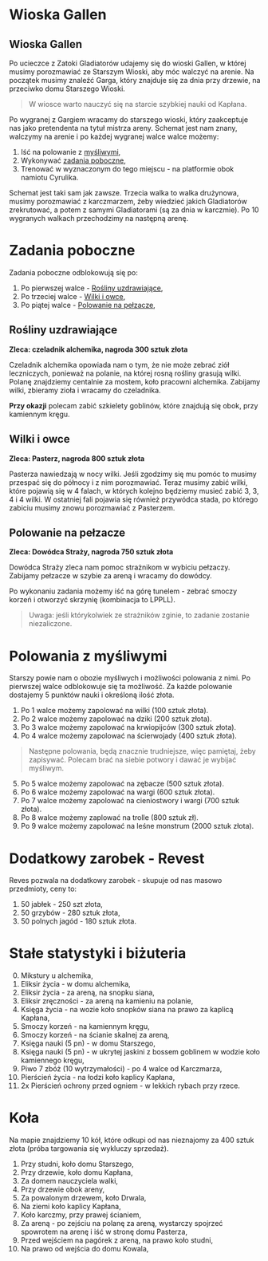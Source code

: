# Wioska Gallen

## Wioska Gallen

Po ucieczce z Zatoki Gladiatorów udajemy się do wioski Gallen, w której musimy porozmawiać ze Starszym Wioski, aby móc walczyć na arenie. Na początek musimy znaleźć Garga, który znajduje się za dnia przy drzewie, na przeciwko domu Starszego Wioski. 

> W wiosce warto nauczyć się na starcie szybkiej nauki od Kapłana.

Po wygranej z Gargiem wracamy do starszego wioski, który zaakceptuje nas jako pretendenta na tytuł mistrza areny. Schemat jest nam znany, walczymy na arenie i po każdej wygranej walce walce możemy:

1. Iść na polowanie z [myśliwymi](#polowania-z-myśliwymi),
2. Wykonywać [zadania poboczne](#zadania-poboczne),
3. Trenować w wyznaczonym do tego miejscu - na platformie obok namiotu Cyrulika.

Schemat jest taki sam jak zawsze. Trzecia walka to walka drużynowa, musimy porozmawiać z karczmarzem, żeby wiedzieć jakich Gladiatorów zrekrutować, a potem z samymi Gladiatorami (są za dnia w karczmie). Po 10 wygranych walkach przechodzimy na następną arenę.

# Zadania poboczne

Zadania poboczne odblokowują się po:

1. Po pierwszej walce - [Rośliny uzdrawiające](#rośliny-uzdrawiające),
2. Po trzeciej walce - [Wilki i owce](#wilki-i-owce),
3. Po piątej walce - [Polowanie na pełzacze](#polowanie-na-pełzacze),

## Rośliny uzdrawiające

__Zleca: czeladnik alchemika, nagroda 300 sztuk złota__

Czeladnik alchemika opowiada nam o tym, że nie może zebrać ziół leczniczych, ponieważ na polanie, na której rosną rośliny grasują wilki. Polanę znajdziemy centalnie za mostem, koło pracowni alchemika. Zabijamy wilki, zbieramy zioła i wracamy do czeladnika. 

__Przy okazji__ polecam zabić szkielety goblinów, które znajdują się obok, przy kamiennym kręgu.

## Wilki i owce

__Zleca: Pasterz, nagroda 800 sztuk złota__

Pasterza nawiedzają w nocy wilki. Jeśli zgodzimy się mu pomóc to musimy przespać się do północy i z nim porozmawiać. Teraz musimy zabić wilki, które pojawią się w 4 falach, w których kolejno będziemy musieć zabić 3, 3, 4 i 4 wilki. W ostatniej fali pojawia się również przywódca stada, po którego zabiciu musimy znowu porozmawiać z Pasterzem. 

## Polowanie na pełzacze

__Zleca: Dowódca Straży, nagroda 750 sztuk złota__

Dowódca Straży zleca nam pomoc strażnikom w wybiciu pełzaczy. Zabijamy pełzacze w szybie za areną i wracamy do dowódcy. 

Po wykonaniu zadania możemy iść na górę tunelem - zebrać smoczy korzeń i otworzyć skrzynię (kombinacja to LPPLL).

> Uwaga: jeśli którykolwiek ze strażników zginie, to zadanie zostanie niezaliczone.

# Polowania z myśliwymi

Starszy powie nam o obozie myśliwych i możliwości polowania z nimi. Po pierwszej walce odblokowuje się ta możliwość. Za każde polowanie dostajemy 5 punktów nauki i określoną ilość złota. 

1. Po 1 walce możemy zapolować na wilki (100 sztuk złota).
2. Po 2 walce możemy zapolować na dziki (200 sztuk złota).
3. Po 3 walce możemy zapolować na krwiopijców (300 sztuk złota).
4. Po 4 walce możemy zapolować na ścierwojady (400 sztuk złota).

> Następne polowania, będą znacznie trudniejsze, więc pamiętaj, żeby zapisywać. Polecam brać na siebie potwory i dawać je wybijać myśliwym.

5. Po 5 walce  możemy zapolować na zębacze (500 sztuk złota). 
6. Po 6 walce możemy zapolować na wargi (600 sztuk złota).
7. Po 7 walce możemy zapolować na cieniostwory i wargi (700 sztuk złota).
8. Po 8 walce możemy zaplować na trolle (800 sztuk zł).
9. Po 9 walce możemy zapolować na leśne monstrum (2000 sztuk złota).

# Dodatkowy zarobek - Revest

Reves pozwala na dodatkowy zarobek - skupuje od nas masowo przedmioty, ceny to: 

1. 50 jabłek - 250 szt złota,
2. 50 grzybów - 280 sztuk złota,
3. 50 polnych jagód - 180 sztuk złota.

# Stałe statystyki i biżuteria

0. Mikstury u alchemika,
1. Eliksir życia - w domu alchemika,
2. Eliksir życia - za areną, na snopku siana,
3. Eliksir zręczności - za areną na kamieniu na polanie,
4. Księga życia -  na wozie koło snopków siana na prawo za kaplicą Kapłana, 
5. Smoczy korzeń - na kamiennym kręgu,
6. Smoczy korzeń - na ścianie skalnej za areną,
7. Księga nauki (5 pn) - w domu Starszego,
8. Księga nauki (5 pn) - w ukrytej jaskini z bossem goblinem w wodzie koło kamiennego kręgu,
9. Piwo 7 zbóż (10 wytrzymałości) - po 4 walce od Karczmarza,
10. Pierścień życia - na łodzi koło kaplicy Kapłana, 
11. 2x Pierścień ochrony przed ogniem - w lekkich rybach przy rzece.

# Koła

Na mapie znajdziemy 10 kół, które odkupi od nas nieznajomy za 400 sztuk złota (próba targowania się wykluczy sprzedaż).

1. Przy studni, koło domu Starszego,
2. Przy drzewie, koło domu Kapłana,
3. Za domem nauczyciela walki,
4. Przy drzewie obok areny,
5. Za powalonym drzewem, koło Drwala,
6. Na ziemi koło kaplicy Kapłana,
7. Koło karczmy, przy prawej ścianiem,
8. Za areną - po zejściu na polanę za areną, wystarczy spojrzeć spowrotem na arenę i iść w stronę domu Pasterza,
9. Przed wejściem na pagórek z areną, na prawo koło studni,
10. Na prawo od wejścia do domu Kowala,